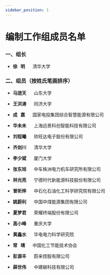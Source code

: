 ```yaml
---
sidebar_position: 1
---
```


# 编制工作组成员名单

### 一、组长

- **徐&nbsp;&nbsp;&nbsp;明** &nbsp;&nbsp;&nbsp;&nbsp;&nbsp;清华大学

### 二、组员（按姓氏笔画排序）

- **马逍天** &nbsp;&nbsp;&nbsp;&nbsp;&nbsp;山东大学

- **王洪涛** &nbsp;&nbsp;&nbsp;&nbsp;&nbsp;同济大学

- **成&nbsp;&nbsp;&nbsp;嘉** &nbsp;&nbsp;&nbsp;&nbsp;&nbsp;国家电投集团综合智慧能源有限公司

- **华未未** &nbsp;&nbsp;&nbsp;&nbsp;&nbsp;上海远景科创智能科技有限公司

- **刘程曦** &nbsp;&nbsp;&nbsp;&nbsp;&nbsp;欣旺达电子股份有限公司

- **齐剑川** &nbsp;&nbsp;&nbsp;&nbsp;&nbsp;清华大学

- **李少斌** &nbsp;&nbsp;&nbsp;&nbsp;&nbsp;厦门大学

- **张东旭** &nbsp;&nbsp;&nbsp;&nbsp;&nbsp;中车株洲电力机车研究所有限公司

- **林光亮** &nbsp;&nbsp;&nbsp;&nbsp;&nbsp;宁德时代新能源科技股份有限公司

- **冒昕烨** &nbsp;&nbsp;&nbsp;&nbsp;&nbsp;中石化石油化工科学研究院有限公司

- **姚蔚利** &nbsp;&nbsp;&nbsp;&nbsp;&nbsp;中国中煤能源集团有限公司

- **夏梦君** &nbsp;&nbsp;&nbsp;&nbsp;&nbsp;荣耀终端股份有限公司

- **高小峰** &nbsp;&nbsp;&nbsp;&nbsp;&nbsp;重庆大学

- **黄鑫水** &nbsp;&nbsp;&nbsp;&nbsp;&nbsp;华电电力科学研究院

- **常&nbsp;&nbsp;&nbsp;靖** &nbsp;&nbsp;&nbsp;&nbsp;&nbsp;中国化工节能技术协会

- **彭源丰** &nbsp;&nbsp;&nbsp;&nbsp;&nbsp;蔚来控股有限公司

- **薛世伟** &nbsp;&nbsp;&nbsp;&nbsp;&nbsp;中建碳科技有限公司
